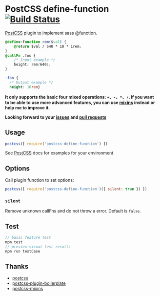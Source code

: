 # PostCSS define-function [![Build Status][ci-img]][ci]

[PostCSS] plugin to implement sass @function.

[PostCSS]: https://github.com/postcss/postcss
[ci-img]:  https://travis-ci.org/titancat/postcss-define-function.svg
[ci]:      https://travis-ci.org/titancat/postcss-define-function

```css
@define-function rem($val) {
    @return $val / 640 * 10 * 1rem;
}
@callFn .foo {
    /* Input example */
    height: rem(640);
}
```

```css
.foo {
  /* Output example */
  height: 10rem}
```

**It only supports the basic four mixed operations: `+`、`-`、`*`、`/`. If you want to be able to use more advanced features, you can use [mixins](https://github.com/postcss/postcss-mixins) instead or help me to improve it.**

**Looking forward to your [issues](https://github.com/titancat/postcss-define-function/issues) and [pull requests](https://github.com/titancat/postcss-define-function/pulls)**

## Usage

```js
postcss([ require('postcss-define-function') ])
```

See [PostCSS] docs for examples for your environment.

## Options

Call plugin function to set options:

```js
postcss([ require('postcss-define-function')({ silent: true }) ])
```

### `silent`
Remove unknown callFns and do not throw a error. Default is `false`.

## Test
```js
// basic feature test
npm test
// preview visual test results
npm run testCase
```

## Thanks

- [postcss](https://github.com/postcss/postcss)
- [postcss-plugin-boilerplate](https://github.com/postcss/postcss-plugin-boilerplate)
- [postcss-mixins](https://github.com/postcss/postcss-mixins)
